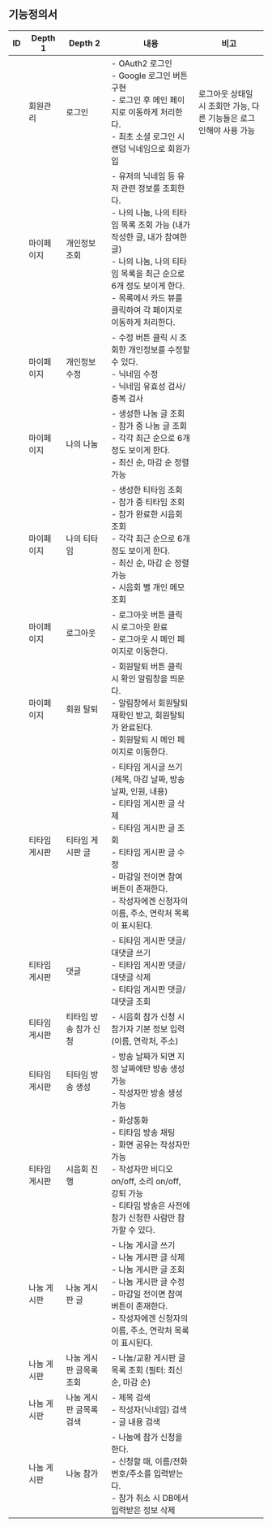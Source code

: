 ## 기능정의서

| ID   | Depth 1          | Depth 2                      | 내용                                                         | 비고                                                         |
| ---- | ---------------- | ---------------------------- | ------------------------------------------------------------ | ------------------------------------------------------------ |
|      | 회원관리         | 로그인                       | - OAuth2 로그인<br>- Google 로그인 버튼 구현<br>- 로그인 후 메인 페이지로 이동하게 처리한다.<br>- 최초 소셜 로그인 시 랜덤 닉네임으로 회원가입 | 로그아웃 상태일 시 조회만 가능, 다른 기능들은 로그인해야 사용 가능 |
|      | 마이페이지       | 개인정보 조회                | - 유저의 닉네임 등 유저 관련 정보를 조회한다.<br>- 나의 나눔, 나의 티타임 목록 조회 가능 (내가 작성한 글, 내가 참여한 글)<br>- 나의 나눔, 나의 티타임 목록을 최근 순으로 6개 정도 보이게 한다.<br>- 목록에서 카드 뷰를 클릭하여 각 페이지로 이동하게 처리한다. |                                                              |
|      | 마이페이지       | 개인정보 수정                | - 수정 버튼 클릭 시 조회한 개인정보를 수정할 수 있다.<br>- 닉네임 수정<br>- 닉네임 유효성 검사/중복 검사 |                                                              |
|      | 마이페이지       | 나의 나눔                    | - 생성한 나눔 글 조회<br>- 참가 중 나눔 글 조회<br>- 각각 최근 순으로 6개 정도 보이게 한다.<br>- 최신 순, 마감 순 정렬 가능 |                                                              |
|      | 마이페이지       | 나의 티타임                  | - 생성한 티타임 조회<br>- 참가 중 티타임 조회<br>- 참가 완료한 시음회 조회<br>- 각각 최근 순으로 6개 정도 보이게 한다.<br>- 최신 순, 마감 순 정렬 가능<br>- 시음회 별 개인 메모 조회 |                                                              |
|      | 마이페이지       | 로그아웃                     | - 로그아웃 버튼 클릭 시 로그아웃 완료<br>- 로그아웃 시 메인 페이지로 이동한다. |                                                              |
|      | 마이페이지       | 회원 탈퇴                    | - 회원탈퇴 버튼 클릭 시 확인 알림창을 띄운다.<br>- 알림창에서 회원탈퇴 재확인 받고, 회원탈퇴가 완료된다.<br>- 회원탈퇴 시 메인 페이지로 이동한다. |                                                              |
|      | 티타임 게시판    | 티타임 게시판 글            | - 티타임 게시글 쓰기 (제목, 마감 날짜, 방송 날짜, 인원, 내용)<br>- 티타임 게시판 글 삭제<br>- 티타임 게시판 글 조회<br>- 티타임 게시판 글 수정<br>- 마감일 전이면 참여 버튼이 존재한다.<br>- 작성자에겐 신청자의 이름, 주소, 연락처 목록이 표시된다. |                                                              |
|      | 티타임 게시판    | 댓글                         | - 티타임 게시판 댓글/대댓글 쓰기<br>- 티타임 게시판 댓글/대댓글 삭제<br>- 티타임 게시판 댓글/대댓글 조회 |                                                              |
|      | 티타임 게시판    | 티타임 방송 참가 신청        | - 시음회 참가 신청 시 참가자 기본 정보 입력 (이름, 연락처, 주소) |                                                              |
|      | 티타임 게시판    | 티타임 방송 생성             | - 방송 날짜가 되면 지정 날짜에만 방송 생성 가능<br>- 작성자만 방송 생성 가능 |                                                              |
|      | 티타임 게시판    | 시음회 진행                  | - 화상통화<br>- 티타임 방송 채팅<br>- 화면 공유는 작성자만 가능<br>- 작성자만 비디오 on/off, 소리 on/off, 강퇴 가능<br>- 티타임 방송은 사전에 참가 신청한 사람만 참가할 수 있다. |                                                              |
|      | 나눔 게시판      | 나눔 게시판 글              | - 나눔 게시글 쓰기<br>- 나눔 게시판 글 삭제<br>- 나눔 게시판 글 조회<br>- 나눔 게시판 글 수정<br>- 마감일 전이면 참여 버튼이 존재한다.<br>- 작성자에겐 신청자의 이름, 주소, 연락처 목록이 표시된다. |                                                              |
|      | 나눔 게시판      | 나눔 게시판 글목록 조회     | - 나눔/교환 게시판 글목록 조회 (필터: 최신 순, 마감 순) |                                                              |
|      | 나눔 게시판      | 나눔 게시판 글목록 검색     | - 제목 검색<br>- 작성자(닉네임) 검색<br>- 글 내용 검색 |                                                              |
|      | 나눔 게시판      | 나눔 참가                    | - 나눔에 참가 신청을 한다.<br>- 신청할 때, 이름/전화번호/주소를 입력받는다.<br>- 참가 취소 시 DB에서 입력받은 정보 삭제 |                                                              |
